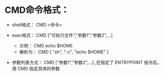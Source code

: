 # CMD命令格式：
- shell格式： CMD <命令>

- exec格式：  CMD ["可执行文件","参数1","参数2",...]
    - 示例：      CMD echo $HOME
    - 解析为：     CMD [ "sh", "-c", "echo $HOME" ] 

- 参数列表方式： CMD ["参数1","参数2",...] ,在指定了 ENTRYPOINT 指令后，用 CMD 指定具体的参数

